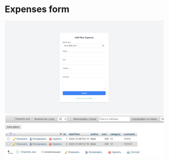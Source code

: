 <h1>Expenses form</h1>
<img src="https://github.com/yuuikm/expenses-form/blob/main/client/public/img/1.png?raw=true">
<img src="https://github.com/yuuikm/expenses-form/blob/main/client/public/img/2.png?raw=true">
